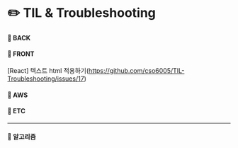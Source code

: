 # :pencil2: TIL & Troubleshooting 

#### :file_folder: BACK



#### :file_folder: FRONT

[React] 텍스트 html 적용하기(https://github.com/cso6005/TIL-Troubleshooting/issues/17)


#### :file_folder: AWS



#### :file_folder: ETC


----
#### :file_folder: 알고리즘


